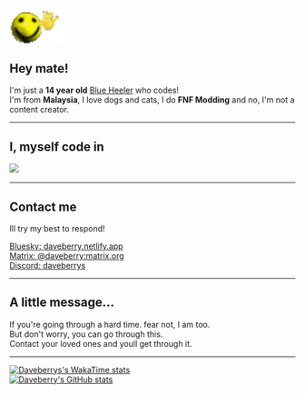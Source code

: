 <img src="images/wavey.gif" width="100">
<h2> Hey mate! </h2>

<p>
    I'm just a <b>14 year old</b> <a href="https://en.wikipedia.org/wiki/Australian_Cattle_Dog">Blue Heeler</a> who codes! <br>
    I'm from <b>Malaysia</b>, I love dogs and cats, I do <b>FNF Modding</b> and no, I'm not a content creator.
</p>

---

<h2> I, myself code in </h2>
<img src="https://skillicons.dev/icons?i=haxeflixel,lua,html,css&theme=dark" href="https://skillicons.dev/">

---

<h2> Contact me </h2>
<p> Ill try my best to respond! </p>
<a href="https://bsky.app/profile/daveberry.netlify.app/">Bluesky: daveberry.netlify.app</a> <br>
<a href="https://daveberry.netlify.app/">Matrix: @daveberry:matrix.org</a> <br>
<a href="https://daveberry.netlify.app/">Discord: daveberrys</a>

---

<h2> A little message... </h2>
<p>
    If you're going through a hard time. fear not, I am too. <br>
    But don't worry, you can go through this. <br>
    Contact your loved ones and youll get through it.
</p>

---

[![Daveberrys's WakaTime stats](https://github-readme-stats.vercel.app/api/wakatime?username=Daveberry&theme=tokyonight&layout=compact)](https://github.com/anuraghazra/github-readme-stats) <br>
[![Daveberry's GitHub stats](https://github-readme-stats.vercel.app/api?username=daveberrys&theme=tokyonight&layout=compact)](https://github.com/anuraghazra/github-readme-stats)
